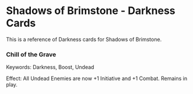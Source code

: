 # Shadows of Brimstone - Darkness Cards  
This is a reference of Darkness cards for Shadows of Brimstone.  

### Chill of the Grave  
Keywords: Darkness, Boost, Undead  

Effect: All Undead Enemies are now +1 Initiative and +1 Combat. Remains in play.